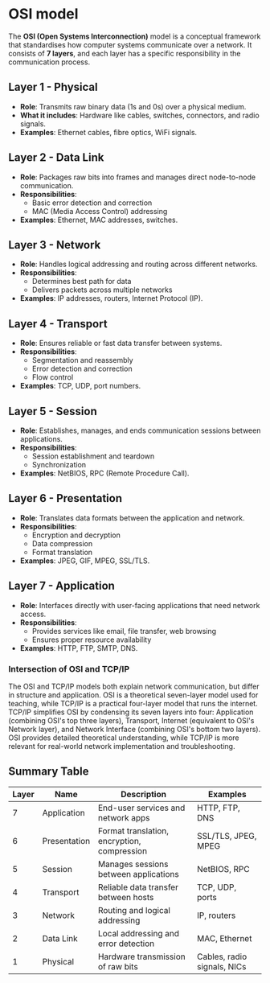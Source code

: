 # OSI model

The **OSI (Open Systems Interconnection)** model is a conceptual framework that standardises how computer systems communicate over a network. It consists of **7 layers**, and each layer has a specific responsibility in the communication process.

## Layer 1 - Physical

- **Role**: Transmits raw binary data (1s and 0s) over a physical medium.
- **What it includes**: Hardware like cables, switches, connectors, and radio signals.
- **Examples**: Ethernet cables, fibre optics, WiFi signals.

## Layer 2 - Data Link

- **Role**: Packages raw bits into frames and manages direct node-to-node communication.
- **Responsibilities**:
  - Basic error detection and correction
  - MAC (Media Access Control) addressing
- **Examples**: Ethernet, MAC addresses, switches.

## Layer 3 - Network

- **Role**: Handles logical addressing and routing across different networks.
- **Responsibilities**:
  - Determines best path for data
  - Delivers packets across multiple networks
- **Examples**: IP addresses, routers, Internet Protocol (IP).

## Layer 4 - Transport

- **Role**: Ensures reliable or fast data transfer between systems.
- **Responsibilities**:
  - Segmentation and reassembly
  - Error detection and correction
  - Flow control
- **Examples**: TCP, UDP, port numbers.

## Layer 5 - Session

- **Role**: Establishes, manages, and ends communication sessions between applications.
- **Responsibilities**:
  - Session establishment and teardown
  - Synchronization
- **Examples**: NetBIOS, RPC (Remote Procedure Call).

## Layer 6 - Presentation

- **Role**: Translates data formats between the application and network.
- **Responsibilities**:
  - Encryption and decryption
  - Data compression
  - Format translation
- **Examples**: JPEG, GIF, MPEG, SSL/TLS.

## Layer 7 - Application

- **Role**: Interfaces directly with user-facing applications that need network access.
- **Responsibilities**:
  - Provides services like email, file transfer, web browsing
  - Ensures proper resource availability
- **Examples**: HTTP, FTP, SMTP, DNS.

### Intersection of OSI and TCP/IP

The OSI and TCP/IP models both explain network communication, but differ in structure and application. OSI is a theoretical seven-layer model used for teaching, while TCP/IP is a practical four-layer model that runs the internet. TCP/IP simplifies OSI by condensing its seven layers into four: Application (combining OSI's top three layers), Transport, Internet (equivalent to OSI's Network layer), and Network Interface (combining OSI's bottom two layers). OSI provides detailed theoretical understanding, while TCP/IP is more relevant for real-world network implementation and troubleshooting.

## Summary Table

| Layer | Name         | Description                                  | Examples                          |
|-------|--------------|----------------------------------------------|-----------------------------------|
| 7     | Application   | End-user services and network apps           | HTTP, FTP, DNS                    |
| 6     | Presentation  | Format translation, encryption, compression | SSL/TLS, JPEG, MPEG               |
| 5     | Session       | Manages sessions between applications        | NetBIOS, RPC                      |
| 4     | Transport     | Reliable data transfer between hosts         | TCP, UDP, ports                   |
| 3     | Network       | Routing and logical addressing               | IP, routers                       |
| 2     | Data Link     | Local addressing and error detection         | MAC, Ethernet                     |
| 1     | Physical      | Hardware transmission of raw bits           | Cables, radio signals, NICs       |

